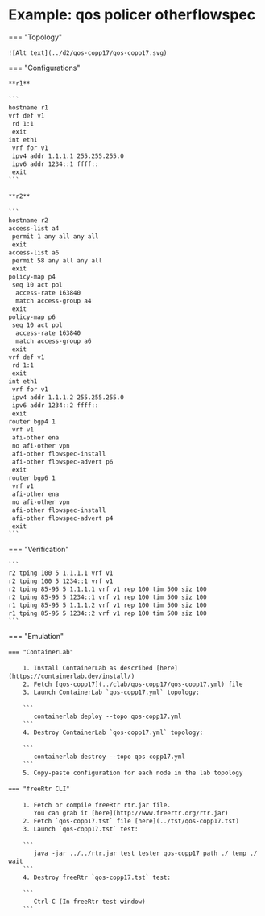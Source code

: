 # Example: qos policer otherflowspec

=== "Topology"

    ![Alt text](../d2/qos-copp17/qos-copp17.svg)

=== "Configurations"

    **r1**

    ```
    hostname r1
    vrf def v1
     rd 1:1
     exit
    int eth1
     vrf for v1
     ipv4 addr 1.1.1.1 255.255.255.0
     ipv6 addr 1234::1 ffff::
     exit
    ```

    **r2**

    ```
    hostname r2
    access-list a4
     permit 1 any all any all
     exit
    access-list a6
     permit 58 any all any all
     exit
    policy-map p4
     seq 10 act pol
      access-rate 163840
      match access-group a4
     exit
    policy-map p6
     seq 10 act pol
      access-rate 163840
      match access-group a6
     exit
    vrf def v1
     rd 1:1
     exit
    int eth1
     vrf for v1
     ipv4 addr 1.1.1.2 255.255.255.0
     ipv6 addr 1234::2 ffff::
     exit
    router bgp4 1
     vrf v1
     afi-other ena
     no afi-other vpn
     afi-other flowspec-install
     afi-other flowspec-advert p6
     exit
    router bgp6 1
     vrf v1
     afi-other ena
     no afi-other vpn
     afi-other flowspec-install
     afi-other flowspec-advert p4
     exit
    ```

=== "Verification"

    ```
    r2 tping 100 5 1.1.1.1 vrf v1
    r2 tping 100 5 1234::1 vrf v1
    r2 tping 85-95 5 1.1.1.1 vrf v1 rep 100 tim 500 siz 100
    r2 tping 85-95 5 1234::1 vrf v1 rep 100 tim 500 siz 100
    r1 tping 85-95 5 1.1.1.2 vrf v1 rep 100 tim 500 siz 100
    r1 tping 85-95 5 1234::2 vrf v1 rep 100 tim 500 siz 100
    ```

=== "Emulation"

    === "ContainerLab"

        1. Install ContainerLab as described [here](https://containerlab.dev/install/)  
        2. Fetch [qos-copp17](../clab/qos-copp17/qos-copp17.yml) file  
        3. Launch ContainerLab `qos-copp17.yml` topology:  

        ```
           containerlab deploy --topo qos-copp17.yml  
        ```
        4. Destroy ContainerLab `qos-copp17.yml` topology:  

        ```
           containerlab destroy --topo qos-copp17.yml  
        ```
        5. Copy-paste configuration for each node in the lab topology

    === "freeRtr CLI"

        1. Fetch or compile freeRtr rtr.jar file.  
           You can grab it [here](http://www.freertr.org/rtr.jar)  
        2. Fetch `qos-copp17.tst` file [here](../tst/qos-copp17.tst)  
        3. Launch `qos-copp17.tst` test:  

        ```
           java -jar ../../rtr.jar test tester qos-copp17 path ./ temp ./ wait
        ```
        4. Destroy freeRtr `qos-copp17.tst` test:  

        ```
           Ctrl-C (In freeRtr test window)
        ```

